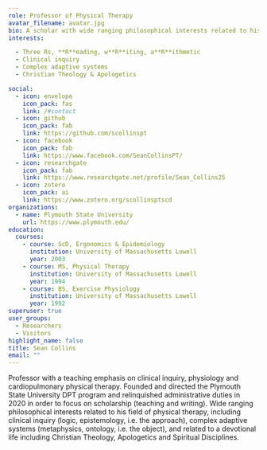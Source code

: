 ```yaml
---
role: Professor of Physical Therapy
avatar_filename: avatar.jpg
bio: A scholar with wide ranging philosophical interests related to his field of physical therapy, including clinical inquiry (logic, epistemology, i.e. the approach), complex adaptive systems (metaphysics, ontology, i.e. the object), and related to a devotional life including Christian Theology, Apologetics and Spiritual Disciplines.
interests:

  - Three Rs, **R**eading, w**R**iting, a**R**ithmetic
  - Clinical inquiry
  - Complex adaptive systems
  - Christian Theology & Apologetics

social:
  - icon: envelope
    icon_pack: fas
    link: /#contact
  - icon: github
    icon_pack: fab
    link: https://github.com/scollinspt
  - icon: facebook
    icon_pack: fab
    link: https://www.facebook.com/SeanCollinsPT/
  - icon: researchgate
    icon_pack: fab
    link: https://www.researchgate.net/profile/Sean_Collins25
  - icon: zotero
    icon_pack: ai
    link: https://www.zotero.org/scollinsptscd
organizations:
  - name: Plymouth State University
    url: https://www.plymouth.edu/
education:
  courses:
    - course: ScD, Ergonomics & Epidemiology
      institution: University of Massachusetts Lowell
      year: 2003
    - course: MS, Physical Therapy
      institution: University of Massachusetts Lowell
      year: 1994
    - course: BS, Exercise Physiology
      institution: University of Massachusetts Lowell
      year: 1992
superuser: true
user_groups:
  - Researchers
  - Visitors
highlight_name: false
title: Sean Collins
email: ""
---
```


Professor with a teaching emphasis on clinical inquiry, physiology and cardiopulmonary physical therapy. Founded and directed the Plymouth State University DPT program and relinquished administrative duties in 2020 in order to focus on scholarship (teaching and writing). Wide ranging philosophical interests related to his field of physical therapy, including clinical inquiry (logic, epistemology, i.e. the approach), complex adaptive systems (metaphysics, ontology, i.e. the object), and related to a devotional life including Christian Theology, Apologetics and Spiritual Disciplines.
